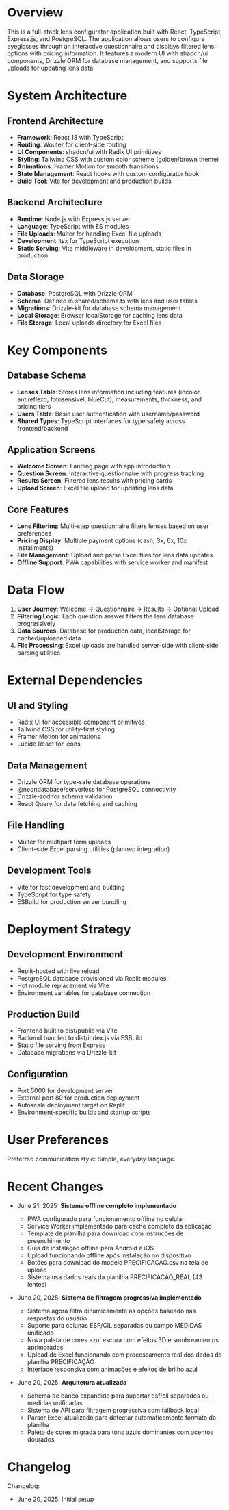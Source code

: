 # Overview

This is a full-stack lens configurator application built with React, TypeScript, Express.js, and PostgreSQL. The application allows users to configure eyeglasses through an interactive questionnaire and displays filtered lens options with pricing information. It features a modern UI with shadcn/ui components, Drizzle ORM for database management, and supports file uploads for updating lens data.

# System Architecture

## Frontend Architecture
- **Framework**: React 18 with TypeScript
- **Routing**: Wouter for client-side routing
- **UI Components**: shadcn/ui with Radix UI primitives
- **Styling**: Tailwind CSS with custom color scheme (golden/brown theme)
- **Animations**: Framer Motion for smooth transitions
- **State Management**: React hooks with custom configurator hook
- **Build Tool**: Vite for development and production builds

## Backend Architecture
- **Runtime**: Node.js with Express.js server
- **Language**: TypeScript with ES modules
- **File Uploads**: Multer for handling Excel file uploads
- **Development**: tsx for TypeScript execution
- **Static Serving**: Vite middleware in development, static files in production

## Data Storage
- **Database**: PostgreSQL with Drizzle ORM
- **Schema**: Defined in shared/schema.ts with lens and user tables
- **Migrations**: Drizzle-kit for database schema management
- **Local Storage**: Browser localStorage for caching lens data
- **File Storage**: Local uploads directory for Excel files

# Key Components

## Database Schema
- **Lenses Table**: Stores lens information including features (incolor, antireflexo, fotosensivel, blueCut), measurements, thickness, and pricing tiers
- **Users Table**: Basic user authentication with username/password
- **Shared Types**: TypeScript interfaces for type safety across frontend/backend

## Application Screens
- **Welcome Screen**: Landing page with app introduction
- **Question Screen**: Interactive questionnaire with progress tracking
- **Results Screen**: Filtered lens results with pricing cards
- **Upload Screen**: Excel file upload for updating lens data

## Core Features
- **Lens Filtering**: Multi-step questionnaire filters lenses based on user preferences
- **Pricing Display**: Multiple payment options (cash, 3x, 6x, 10x installments)
- **File Management**: Upload and parse Excel files for lens data updates
- **Offline Support**: PWA capabilities with service worker and manifest

# Data Flow

1. **User Journey**: Welcome → Questionnaire → Results → Optional Upload
2. **Filtering Logic**: Each question answer filters the lens database progressively
3. **Data Sources**: Database for production data, localStorage for cached/uploaded data
4. **File Processing**: Excel uploads are handled server-side with client-side parsing utilities

# External Dependencies

## UI and Styling
- Radix UI for accessible component primitives
- Tailwind CSS for utility-first styling
- Framer Motion for animations
- Lucide React for icons

## Data Management
- Drizzle ORM for type-safe database operations
- @neondatabase/serverless for PostgreSQL connectivity
- Drizzle-zod for schema validation
- React Query for data fetching and caching

## File Handling
- Multer for multipart form uploads
- Client-side Excel parsing utilities (planned integration)

## Development Tools
- Vite for fast development and building
- TypeScript for type safety
- ESBuild for production server bundling

# Deployment Strategy

## Development Environment
- Replit-hosted with live reload
- PostgreSQL database provisioned via Replit modules
- Hot module replacement via Vite
- Environment variables for database connection

## Production Build
- Frontend built to dist/public via Vite
- Backend bundled to dist/index.js via ESBuild
- Static file serving from Express
- Database migrations via Drizzle-kit

## Configuration
- Port 5000 for development server
- External port 80 for production deployment
- Autoscale deployment target on Replit
- Environment-specific builds and startup scripts

# User Preferences

Preferred communication style: Simple, everyday language.

# Recent Changes

- June 21, 2025: **Sistema offline completo implementado**
  - PWA configurado para funcionamento offline no celular
  - Service Worker implementado para cache completo da aplicação
  - Template de planilha para download com instruções de preenchimento
  - Guia de instalação offline para Android e iOS
  - Upload funcionando offline após instalação no dispositivo
  - Botões para download do modelo PRECIFICACAO.csv na tela de upload
  - Sistema usa dados reais da planilha PRECIFICAÇÃO_REAL (43 lentes)

- June 20, 2025: **Sistema de filtragem progressiva implementado**
  - Sistema agora filtra dinamicamente as opções baseado nas respostas do usuário
  - Suporte para colunas ESF/CIL separadas ou campo MEDIDAS unificado
  - Nova paleta de cores azul escura com efeitos 3D e sombreamentos aprimorados
  - Upload de Excel funcionando com processamento real dos dados da planilha PRECIFICAÇÃO
  - Interface responsiva com animações e efeitos de brilho azul

- June 20, 2025: **Arquitetura atualizada**
  - Schema de banco expandido para suportar esf/cil separados ou medidas unificadas
  - Sistema de API para filtragem progressiva com fallback local
  - Parser Excel atualizado para detectar automaticamente formato da planilha
  - Paleta de cores migrada para tons azuis dominantes com acentos dourados

# Changelog

Changelog:
- June 20, 2025. Initial setup